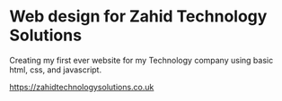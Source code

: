 # Web design for Zahid Technology Solutions

Creating my first ever website for my Technology company using basic html, css, and javascript. 

https://zahidtechnologysolutions.co.uk 